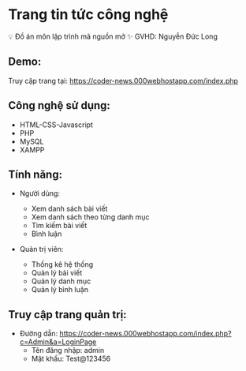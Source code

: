 # Trang tin tức công nghệ
   :bulb: Đồ án môn lập trình mã nguồn mở 
   :sparkles: GVHD: Nguyễn Đức Long

## Demo: 
   Truy cập trang tại: https://coder-news.000webhostapp.com/index.php

## Công nghệ sử dụng:
  * HTML-CSS-Javascript
  * PHP
  * MySQL
  * XAMPP
  
## Tính năng:
 * Người dùng:
   - Xem danh sách bài viết
   - Xem danh sách theo từng danh mục
   - Tìm kiếm bài viết
   - Bình luận
 
 * Quản trị viên:
   - Thống kê hệ thống
   - Quản lý bài viết
   - Quản lý danh mục
   - Quản lý bình luận

## Truy cập trang quản trị: 
  - Đường dẫn: https://coder-news.000webhostapp.com/index.php?c=Admin&a=LoginPage
    * Tên đăng nhập: admin
    * Mật khẩu: Test@123456

